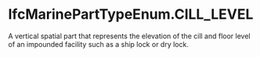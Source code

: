 IfcMarinePartTypeEnum.CILL_LEVEL
================================
A vertical spatial part that represents the elevation of the cill and floor
level of an impounded facility such as a ship lock or dry lock.  


